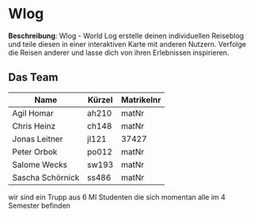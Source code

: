 # Wlog

**Beschreibung**:
Wlog - World Log erstelle deinen individuellen Reiseblog und teile diesen in einer interaktiven Karte mit anderen Nutzern. Verfolge die Reisen anderer und lasse dich von ihren Erlebnissen inspirieren.

## Das Team

| Name             | Kürzel | Matrikelnr |
| ---------------- | ------ | ---------- |
| Agil Homar       | ah210  | matNr      |
| Chris Heinz      | ch148  | matNr      |
| Jonas Leitner    | jl121  | 37427      |
| Peter Orbok      | po012  | matNr      |
| Salome Wecks     | sw193  | matNr      |
| Sascha Schörnick | ss486  | matNr      |

wir sind ein Trupp aus 6 MI Studenten die sich momentan alle im 4 Semester befinden
